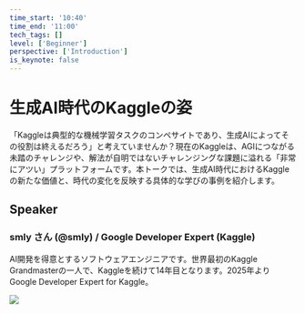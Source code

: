 ```yaml
---
time_start: '10:40'
time_end: '11:00'
tech_tags: []
level: ['Beginner']
perspective: ['Introduction']
is_keynote: false
---
```


# 生成AI時代のKaggleの姿

「Kaggleは典型的な機械学習タスクのコンペサイトであり、生成AIによってその役割は終えるだろう」と考えていませんか？現在のKaggleは、AGIにつながる未踏のチャレンジや、解法が自明ではないチャレンジングな課題に溢れる「非常にアツい」プラットフォームです。本トークでは、生成AI時代におけるKaggleの新たな価値と、時代の変化を反映する具体的な学びの事例を紹介します。

## Speaker

### smly さん (@smly) / Google Developer Expert (Kaggle)

AI開発を得意とするソフトウェアエンジニアです。世界最初のKaggle Grandmasterの一人で、Kaggleを続けて14年目となります。2025年より Google Developer Expert for Kaggle。

![](https://avatars.githubusercontent.com/u/19337?s=400&u=fb286994be3fadb13d9cf0bbbaae7bb5ffefd3e8&v=4)
